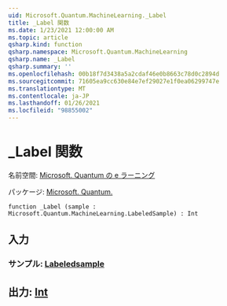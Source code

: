 ```yaml
---
uid: Microsoft.Quantum.MachineLearning._Label
title: _Label 関数
ms.date: 1/23/2021 12:00:00 AM
ms.topic: article
qsharp.kind: function
qsharp.namespace: Microsoft.Quantum.MachineLearning
qsharp.name: _Label
qsharp.summary: ''
ms.openlocfilehash: 00b18f7d3438a5a2cdaf46e0b8663c78d0c2894d
ms.sourcegitcommit: 71605ea9cc630e84e7ef29027e1f0ea06299747e
ms.translationtype: MT
ms.contentlocale: ja-JP
ms.lasthandoff: 01/26/2021
ms.locfileid: "98855002"
---
```

# <a name="_label-function"></a>_Label 関数

名前空間: [Microsoft. Quantum の e ラーニング](xref:Microsoft.Quantum.MachineLearning)

パッケージ: [Microsoft. Quantum.](https://nuget.org/packages/Microsoft.Quantum.MachineLearning)




```qsharp
function _Label (sample : Microsoft.Quantum.MachineLearning.LabeledSample) : Int
```


## <a name="input"></a>入力

### <a name="sample--labeledsample"></a>サンプル: [Labeledsample](xref:Microsoft.Quantum.MachineLearning.LabeledSample)





## <a name="output--int"></a>出力: [Int](xref:microsoft.quantum.lang-ref.int)

